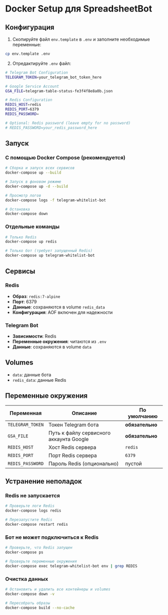 # Docker Setup для SpreadsheetBot

## Конфигурация

1. Скопируйте файл `env.template` в `.env` и заполните необходимые переменные:
```bash
cp env.template .env
```

2. Отредактируйте `.env` файл:
```bash
# Telegram Bot Configuration
TELEGRAM_TOKEN=your_telegram_bot_token_here

# Google Service Account
GSA_FILE=telegram-table-status-fe3f4f8e8a0b.json

# Redis Configuration
REDIS_HOST=redis
REDIS_PORT=6379
REDIS_PASSWORD=

# Optional: Redis password (leave empty for no password)
# REDIS_PASSWORD=your_redis_password_here
```

## Запуск

### С помощью Docker Compose (рекомендуется)

```bash
# Сборка и запуск всех сервисов
docker-compose up --build

# Запуск в фоновом режиме
docker-compose up -d --build

# Просмотр логов
docker-compose logs -f telegram-whitelist-bot

# Остановка
docker-compose down
```

### Отдельные команды

```bash
# Только Redis
docker-compose up redis

# Только бот (требует запущенный Redis)
docker-compose up telegram-whitelist-bot
```

## Сервисы

### Redis
- **Образ**: `redis:7-alpine`
- **Порт**: 6379
- **Данные**: сохраняются в volume `redis_data`
- **Конфигурация**: AOF включен для надежности

### Telegram Bot
- **Зависимости**: Redis
- **Переменные окружения**: читаются из `.env`
- **Данные**: сохраняются в volume `data`

## Volumes

- `data`: данные бота
- `redis_data`: данные Redis

## Переменные окружения

| Переменная | Описание | По умолчанию |
|------------|----------|--------------|
| `TELEGRAM_TOKEN` | Токен Telegram бота | **обязательно** |
| `GSA_FILE` | Путь к файлу сервисного аккаунта Google | **обязательно** |
| `REDIS_HOST` | Хост Redis сервера | `redis` |
| `REDIS_PORT` | Порт Redis сервера | `6379` |
| `REDIS_PASSWORD` | Пароль Redis (опционально) | пустой |

## Устранение неполадок

### Redis не запускается
```bash
# Проверьте логи Redis
docker-compose logs redis

# Перезапустите Redis
docker-compose restart redis
```

### Бот не может подключиться к Redis
```bash
# Проверьте, что Redis запущен
docker-compose ps

# Проверьте переменные окружения
docker-compose exec telegram-whitelist-bot env | grep REDIS
```

### Очистка данных
```bash
# Остановить и удалить все контейнеры и volumes
docker-compose down -v

# Пересобрать образы
docker-compose build --no-cache
```
